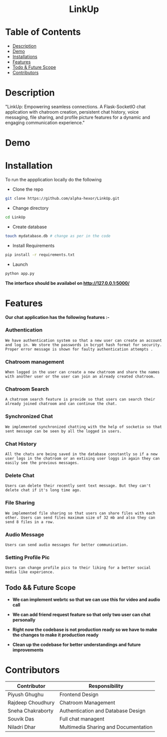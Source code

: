 <center>
  <h1>LinkUp</h1>
</center>

# Table of Contents
- [Description](#Description)
- [Demo](#Demo)  
- [Installations](#Installations)
- [Features](#Features)
- [Todo & Future Scope](#Todo--Future-Scope)
- [Contributors](#Contributors)


# Description
"LinkUp: Empowering seamless connections. A Flask-SocketIO chat application with chatroom creation, persistent chat history, voice messaging, file sharing, and profile picture features for a dynamic and engaging communication experience."

# Demo


# Installation

To run the appplication locally do the following

* Clone the repo
```sh
git clone https://github.com/alpha-hexor/LinkUp.git
```

* Change directory
```sh
cd LinkUp
```

* Create database
```sh
touch mydatabase.db # change as per in the code
```

* Install Requirements
```sh
pip install -r requirements.txt
```

* Launch
```sh
python app.py
```
**The interface should be availabel on http://127.0.0.1:5000/**


# Features
**Our chat application has the following features :-** 

### Authentication

    We have authentication system so that a new user can create an account and log in. We store the passwords in bcrypt hash format for security. Proper error message is shown for faulty authentication attempts .


### Chatroom management

    When logged in the user can create a new chatroom and share the names with another user or the user can join an already created chatroom.


### Chatroom Search

    A chatroom search feature is provide so that users can search their already joined chatroom and can continue the chat.


### Synchronized Chat

    We implemented synchronized chatting with the help of socketio so that sent message can be seen by all the logged in users. 


### Chat History

    All the chats are being saved in the database constantly so if a new user logs in the chatroom or an extising user loggs in again they can easily see the previous messages.


### Delete Chat

    Users can delete their recently sent text message. But they can't delete chat if it's long time ago.  


### File Sharing

    We implemented file sharing so that users can share files with each other. Users can send files maximum size of 32 mb and also they can send 8 files in a row. 


### Audio Message

    Users can send audio messages for better communication.


### Setting Profile Pic
    Users can change profile pics to their liking for a better social media like experience.

## Todo && Future Scope

- **We can implement webrtc so that we can use this for video and audio call**

- **We can add friend request feature so that only two user can chat personally**

- **Right now the codebase is not production ready so we have to make the changes to make it production ready**

- **Clean up the codebase for better understandings and future improvements**

# Contributors

| Contributor   | Responsibility     |
| ------------- | ------------------- |
| Piyush Ghughu      | Frontend Design |
| Rajdeep Choudhury    | Chatroom Management       |
| Sneha Chakraborty  | Authentication and Database Design             |
| Souvik Das | Full chat managent |
| Niladri Dhar | Multimedia Sharing and Documentation |









